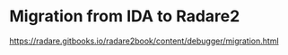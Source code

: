Migration from IDA to Radare2
=============================

https://radare.gitbooks.io/radare2book/content/debugger/migration.html
